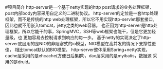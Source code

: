 #项目简介
http-server是一个基于netty实现的http post请求的业务处理框架，post内部body内容采用自定义的二进制协议。
http-server的定位是一套http处理框架，而不是传统的http web处理框架，所以它不用实现http-servlet那套接口，
因此也就不用嵌入tomcat，jetty之类的web容器。
也正因为http-server是http处理框架，所以它能干的事，SpringMVC，SSH等web框架也能干，但是它更加轻量级，也
更加容易去控制请求到响应的每一步。
基于netty的实现决定了http-server底层用的是NIO的非阻塞式的io模型，NIO模型在高并发的情况下支撑性更佳，
相比tomcat默认的BIO模型。
http-server整体采用Spring+netty实现，cache层采用的是ehcache(方便日后集群)，dao层采用的是myibatis，数据源
采用的是druid。
